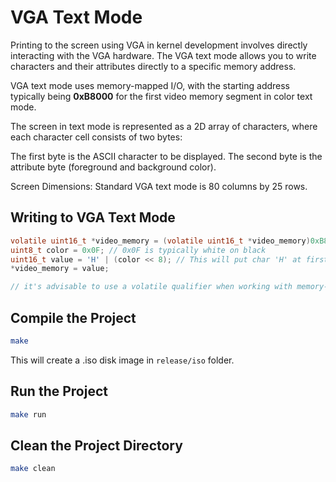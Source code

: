 # VGA Text Mode

Printing to the screen using VGA in kernel development involves directly interacting with the VGA hardware. The VGA text mode allows you to write characters and their attributes directly to a specific memory address.

VGA text mode uses memory-mapped I/O, with the starting address typically being <b>0xB8000</b> for the first video memory segment in color text mode.

The screen in text mode is represented as a 2D array of characters, where each character cell consists of two bytes:

The first byte is the ASCII character to be displayed.
The second byte is the attribute byte (foreground and background color).

Screen Dimensions: Standard VGA text mode is 80 columns by 25 rows.

## Writing to VGA Text Mode

```c
volatile uint16_t *video_memory = (volatile uint16_t *video_memory)0xB8000;
uint8_t color = 0x0F; // 0x0F is typically white on black
uint16_t value = 'H' | (color << 8); // This will put char 'H' at first byte(or 8 bit) of 2-byte(or 16-bit) video_memory address(which is here 0xB8000, i.e, starting address of VGA Framebuffer) and the other 1-bye color attribute value to next byte of video_memory address(which would be 0xB8001).
*video_memory = value;

// it's advisable to use a volatile qualifier when working with memory-mapped I/O, which ensures that the compiler doesn't optimize away reads or writes to this memory location
```

## Compile the Project

```bash
make
```

This will create a .iso disk image in `release/iso` folder.

## Run the Project

```bash
make run
```

## Clean the Project Directory

```bash
make clean
```